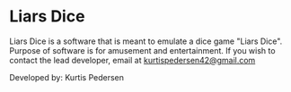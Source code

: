 # Liars Dice

Liars Dice is a software that is meant to emulate a dice game "Liars Dice". Purpose of software is for amusement and entertainment.
If you wish to contact the lead developer, email at kurtispedersen42@gmail.com

Developed by: Kurtis Pedersen